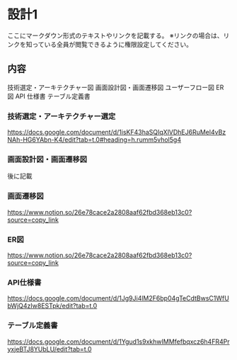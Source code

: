 # 設計1

ここにマークダウン形式のテキストやリンクを記載する。
※リンクの場合は、リンクを知っている全員が閲覧できるように権限設定してください。

## 内容
技術選定・アーキテクチャー図
画面設計図・画面遷移図
ユーザーフロー図
ER 図
API 仕様書
テーブル定義書

### 技術選定・アーキテクチャー選定
https://docs.google.com/document/d/1isKF43haSQIqXlVDhEJ6RuMel4vBzNAh-HG6YAbn-K4/edit?tab=t.0#heading=h.rumm5vhol5g4

### 画面設計図・画面遷移図
後に記載

### 画面遷移図
https://www.notion.so/26e78cace2a2808aaf62fbd368eb13c0?source=copy_link

### ER図
https://www.notion.so/26e78cace2a2808aaf62fbd368eb13c0?source=copy_link

### API仕様書
https://docs.google.com/document/d/1Jg9Ji4lM2F6bp04gTeCdtBwsC1WfUbWjQ4zIw8ESTpk/edit?tab=t.0

### テーブル定義書
https://docs.google.com/document/d/1Ygud1s9xkhwIMMfefbqxcz6h4FR4PryxjeBTJ8YUbLU/edit?tab=t.0
